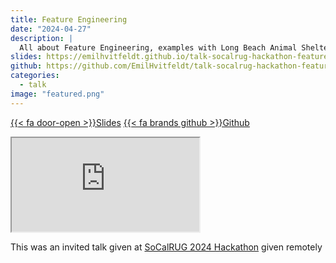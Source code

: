 ```yaml
---
title: Feature Engineering
date: "2024-04-27"
description: |
  All about Feature Engineering, examples with Long Beach Animal Shelter
slides: https://emilhvitfeldt.github.io/talk-socalrug-hackathon-feature-engineering/
github: https://github.com/EmilHvitfeldt/talk-socalrug-hackathon-feature-engineering
categories:
  - talk
image: "featured.png"
---
```




<a href="https://emilhvitfeldt.github.io/talk-socalrug-hackathon-feature-engineering/" class="listing-slides btn-links">{{< fa door-open >}}Slides<a>
<a href="https://github.com/EmilHvitfeldt/talk-socalrug-hackathon-feature-engineering" class="listing-github btn-links">{{< fa brands github >}}Github<a>
      
<iframe class="slide-deck" src="https://emilhvitfeldt.github.io/talk-socalrug-hackathon-feature-engineering/"></iframe>
        
This was an invited talk given at [SoCalRUG 2024 Hackathon](https://github.com/socalrug/hackathon-2024-04) given remotely
